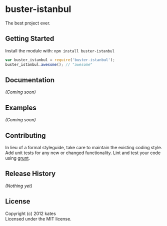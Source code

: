 # buster-istanbul

The best project ever.

## Getting Started
Install the module with: `npm install buster-istanbul`

```javascript
var buster_istanbul = require('buster-istanbul');
buster_istanbul.awesome(); // "awesome"
```

## Documentation
_(Coming soon)_

## Examples
_(Coming soon)_

## Contributing
In lieu of a formal styleguide, take care to maintain the existing coding style. Add unit tests for any new or changed functionality. Lint and test your code using [grunt](https://github.com/gruntjs/grunt).

## Release History
_(Nothing yet)_

## License
Copyright (c) 2012 kates  
Licensed under the MIT license.
